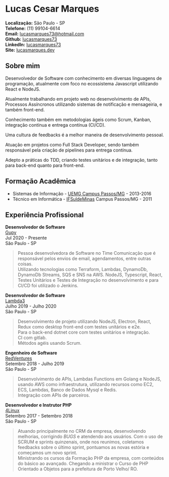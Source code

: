 # Lucas Cesar Marques

**Localização:** São Paulo - SP  
**Telefone:** (11)  99104-6614  
**Email:** lucasmarques73@hotmail.com  
**Github:** [lucasmarques73](https://github.com/lucasmarques73)  
**LinkedIn:** [lucasmarques73](https://www.linkedin.com/in/lucasmarques73/)  
**Site:** [lucasmarques.dev](https://www.lucasmarques.dev)

## Sobre mim

Desenvolvedor de Software com conhecimento em diversas linguagens de programação, atualmente com foco no ecossistema Javascript utilizando React e NodeJS.

Atualmente trabalhando em projeto web no desenvolvimento de APIs, Processos Assíncronos utilizando sistemas de notificação e mensageiria, e também front-end.

Conhecimento também em metodologias ágeis como Scrum, Kanban, integração contínua e entrega contínua (CI/CD).

Uma cultura de feedbacks é a melhor maneira de desenvolvimento pessoal.

Atuação em projetos como Full Stack Developer, sendo também responsável pela criação de pipelines para entrega contínua.

Adepto a práticas do TDD, criando testes unitários e de integração, tanto para back-end quanto para front-end.

## Formação Acadêmica  

* Sistemas de Informação - [UEMG Campus Passos/MG](http://www.uemg.br/graduacao/cursos2/course/sistemas-de-informacao) - 2013-2016
* Técnico em Informática - [IFSuldeMinas](https://www.pas.ifsuldeminas.edu.br/)  Campus Passos/MG - 2011


## Experiência Profissional

**Desenvolvedor de Software**  
[Gupy](https://www.gupy.io/)  
Jul 2020 - Presente  
São Paulo - SP  
>Pessoa desenvolvedora de Software no Time Comunicação que é responsável pelos envios de email, agendamentos, entre outras coisas.  
Utilizando tecnologias como Terraform, Lambdas, DynamoDb, DynamoDb Streams, SQS e SNS na AWS. NodeJS, Typescript, React, Testes Unitários e Testes de Integração no desenvolvimento e para CI/CD foi utilizado o Jenkins.

**Desenvolvedor de Software**  
[Lambda3](https://www.lambda3.com.br/)  
Julho 2019 - Julho 2020  
São Paulo - SP
>Desenvolvimento de projeto utilizando NodeJS, Electron, React, Redux como desktop front-end com testes unitários e e2e.  
Para o back-end dotnet core com testes unitários e integração.  
CI com gitlab.  
Métodos agéis usando Scrum.

**Engenheiro de Software**  
[RedVentures](https://www.redventures.com/)  
Setembro 2018 - Julho 2019  
São Paulo - SP
>Desenvolvimento de APIs, Lambdas Functions em Golang e NodeJS, usando AWS como infraestrutura, utilizando recursos como EC2, ECS, Lambdas, Banco de Dados Mysql e Redis.  
Integração com APIs de parceiros.

**Desenvolvedor e Instrutor PHP**  
[4Linux](https://www.4linux.com.br/)  
Setembro 2017 - Setembro 2018  
São Paulo - SP
> Atuando principalmente no CRM da empresa, desenvolvendo melhorias, corrigindo *BUGS* e atendendo aos usuários. Com o uso de SCRUM e sprints quinzenais, onde nos reunimos, coletamos feedbacks sobre o último sprint, pontuamos as novas estória e começamos um novo sprint.  
Ministrando os cursos da Formação PHP da empresa, com conteúdos do básico ao avançado. Chegando a ministrar o Curso de PHP Orientado a Objetos para a prefeitura de Porto Velho/ RO.
